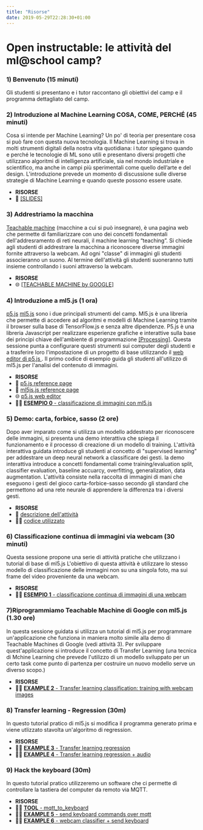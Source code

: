 ```yaml
---
title: "Risorse"
date: 2019-05-29T22:28:30+01:00
---
```


# Open instructable: le attività del ml@school camp?

### 1) Benvenuto (15 minuti)
Gli studenti si presentano e i tutor raccontano gli obiettivi del camp e il programma dettagliato del camp. 

### 2) Introduzione al Machine Learning COSA, COME, PERCHÉ (45 minuti)
Cosa si intende per Machine Learning? Un po' di teoria per presentare cosa si può fare con questa nuova tecnologia.
Il Machine Learning si trova in molti strumenti digitali della nostra vita quotidiana: i tutor spiegano quando e perché le tecnologie di ML sono utili e presentano diversi progetti che utilizzano algoritmi di intelligenza artificiale, sia nel mondo industriale e scientifico, ma anche in campi più sperimentali come quello dell’arte e del design.
L'introduzione prevede un momento di discussione sulle diverse strategie di Machine Learning e quando queste possono essere usate.

- **RISORSE**
- 📖 [[SLIDES]](https://docs.google.com/presentation/d/1y0v19tApolSNb8qT6R_xuB5IoO96Lw9n4PFMs0ovnAc/edit?usp=sharing)

### 3) Addrestriamo la macchina
[Teachable machine](https://teachablemachine.withgoogle.com/) (macchine a cui si può insegnare), è una pagina web che permette di familiarizzare con uno dei concetti fondamentali dell'addresramento di reti neurali, il machine learning “teaching”.
Si chiede agli studenti di addrestrare la macchina a riconoscere diverse immagini fornite attraverso la webcam. Ad ogni "classe" di immagini gli studenti associeranno un suono. Al termine dell'attività gli studenti suoneranno tutti insieme controllando i suoni attraverso la webcam.

- **RISORSE**
- 🌐 [[TEACHABLE MACHINE by GOOGLE]](https://teachablemachine.withgoogle.com/)

### 4) Introduzione a ml5.js (1 ora)
[p5.js](https://p5js.org/) [ml5.js](https://ml5js.org/) sono i due principali strumenti del camp. Ml5.js è una libreria che permette di accedere ad algoritmi e modelli di Machine Learning tramite il browser sulla base di TensorFlow.js e senza altre dipendenze. P5.js è una libreria Javascript per realizzare esperienze grafiche e interattive sulla base dei principi chiave dell'ambiente di programmazione [[Processing]](https://processing.org).
Questa sessione punta a configurare questi strumenti sui computer degli studenti e a trasferire loro l'impostazione di un progetto di base utilizzando il [web editor di p5.js ](https://editor.p5js.org).
Il primo codice di esempio guida gli studenti all'utilizzo di  ml5.js per l'analisi del contenuto di immagini.

- **RISORSE**
- 📖 [p5.js reference page](https://p5js.org/reference)
- 📖 [ml5js.js reference page](https://ml5js.org/reference/)
- 🌐 [p5.js web editor](https://editor.p5js.org)
- 👨‍💻 [**ESEMPIO 0** - classificazione di immagini con ml5.js](https://editor.p5js.org/10r3n20/sketches/tOXHdAv01)

### 5) Demo: carta, forbice, sasso (2 ore)
Dopo aver imparato come si utilizza un modello addestrato per riconoscere delle immagini, si presenta una demo interattiva che spiega il funzionamento e il processo di creazione di un modello di training.
L'attività interattiva guidata introduce gli studenti al concetto di "supervised learning" per addestrare un deep neural network a classificare dei gesti. la demo interattiva introduce a concetti fondamentali come training/evaluation split, classifier evaluation, baseline accuarcy, overfitting, generalization, data augmentation.
L'attività consiste nella raccolta di immagini di mani che eseguono i gesti del gioco carta-forbice-sasso secondo gli standard che permettono ad una rete neurale di apprendere la differenza tra i diversi gesti. 

- **RISORSE**
- 📖 [descrizione dell'attività](https://github.com/alessandro-giusti/rock-paper-scissors/blob/master/EAAI%20Paper.pdf)
- 👨‍💻 [codice utilizzato](https://github.com/alessandro-giusti/rock-paper-scissors)

### 6) Classificazione continua di immagini via webcam (30 minuti)
Questa sessione propone una serie di attività pratiche che utilizzano i tutorial di base di ml5.js
L'obiettivo di questa attività è utilizzare lo stesso modello di classificazione delle immagini non su una singola foto, ma sui frame del video proveniente da una webcam.

- **RISORSE**
- 👨‍💻 [**ESEMPIO 1** - classificazione continua di immagini di una webcam](https://editor.p5js.org/10r3n20/sketches/ZtigL9CSe)

### 7)Riprogrammiamo Teachable Machine di Google con ml5.js  (1.30 ore)
In questa sessione guidata si utilizza un tutorial di ml5.js per programmare un'applicazione che funziona in maniera molto simile alla demo di Teachable Machines di Google (vedi attività 3). Per sviluppare quest'applicazione si introduce il concetto di Transfer Learning (una tecnica di Mchine Learning che prevede l'utilizzo di un modello sviluppato per un certo task come punto di partenza per costruire un nuovo modello serve un diverso scopo.)

- **RISORSE**
- 👨‍💻 [**EXAMPLE 2** - Transfer learning classification: training with webcam images](https://editor.p5js.org/10r3n20/sketches/786J5eA6j)

### 8) Transfer learning - Regression  (30m)
In questo tutorial pratico di ml5.js si modifica il programma generato prima e viene utlizzato stavolta un'algoritmo di regression.

- **RISORSE**
- 👨‍💻 [**EXAMPLE 3** - Transfer learning regression](https://editor.p5js.org/10r3n20/sketches/Ij0noQGNB)
- 👨‍💻 [**EXAMPLE 4** - Transfer learning regression + audio](https://editor.p5js.org/10r3n20/sketches/XwkYWe3gA)

### 9) Hack the keyboard  (30m)
In questo tutorial pratico utilizzeremo un software che ci permette di controllare la tastiera del computer da remoto via MQTT.

- **RISORSE**
- 👨‍💻 [**TOOL** - mqtt_to_keyboard](https://github.com/lorenzoromagnoli/mqtt_to_keyboard/releases/tag/1.0.0)
- 👨‍💻 ‍[**EXAMPLE 5** - send keyboard commands over mqtt](https://editor.p5js.org/10r3n20/sketches/SyoYaCrjQ)
- 👨‍💻 ‍[**EXAMPLE 6** - webcam classifier + send keyboard](https://editor.p5js.org/10r3n20/sketches/3CMu2RwLK)
